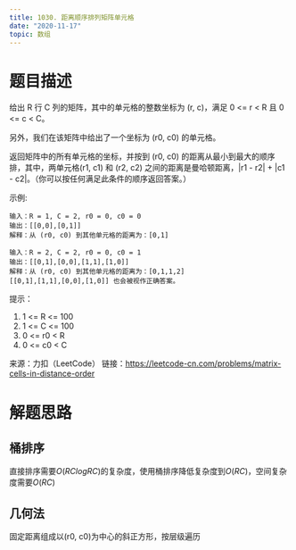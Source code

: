 ```yaml
---
title: 1030. 距离顺序排列矩阵单元格
date: "2020-11-17"
topic: 数组
---
```


# 题目描述

给出 R 行 C 列的矩阵，其中的单元格的整数坐标为 (r, c)，满足 0 <= r < R 且 0 <= c < C。

另外，我们在该矩阵中给出了一个坐标为 (r0, c0) 的单元格。

返回矩阵中的所有单元格的坐标，并按到 (r0, c0) 的距离从最小到最大的顺序排，其中，两单元格(r1, c1) 和 (r2, c2) 之间的距离是曼哈顿距离，|r1 - r2| + |c1 - c2|。（你可以按任何满足此条件的顺序返回答案。）



示例:

```
输入：R = 1, C = 2, r0 = 0, c0 = 0
输出：[[0,0],[0,1]]
解释：从 (r0, c0) 到其他单元格的距离为：[0,1]
```

```
输入：R = 2, C = 2, r0 = 0, c0 = 1
输出：[[0,1],[0,0],[1,1],[1,0]]
解释：从 (r0, c0) 到其他单元格的距离为：[0,1,1,2]
[[0,1],[1,1],[0,0],[1,0]] 也会被视作正确答案。
```

提示：

1. 1 <= R <= 100
2. 1 <= C <= 100
3. 0 <= r0 < R
4. 0 <= c0 < C

来源：力扣（LeetCode）
链接：https://leetcode-cn.com/problems/matrix-cells-in-distance-order

# 解题思路

## 桶排序

直接排序需要$O(RClogRC)$的复杂度，使用桶排序降低复杂度到$O(RC)$，空间复杂度需要$O(RC)$


## 几何法

固定距离组成以(r0, c0)为中心的斜正方形，按层级遍历

